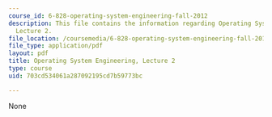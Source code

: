 ```yaml
---
course_id: 6-828-operating-system-engineering-fall-2012
description: This file contains the information regarding Operating System Engineering,
  Lecture 2.
file_location: /coursemedia/6-828-operating-system-engineering-fall-2012/703cd534061a287092195cd7b59773bc_MIT6_828F12_lec2_notes.pdf
file_type: application/pdf
layout: pdf
title: Operating System Engineering, Lecture 2
type: course
uid: 703cd534061a287092195cd7b59773bc

---
```

None